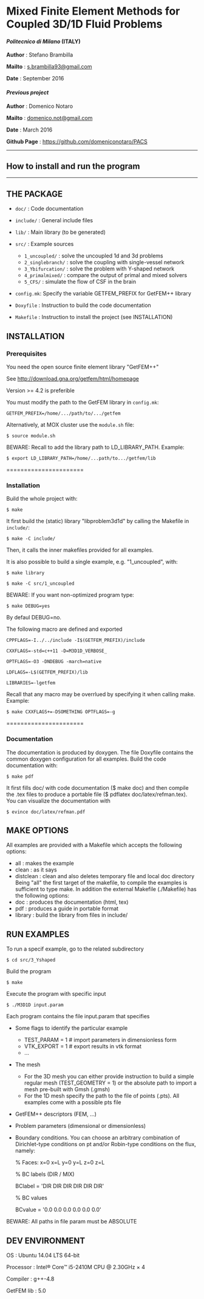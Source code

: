# Mixed Finite Element Methods for Coupled 3D/1D Fluid Problems
#### *Politecnico di Milano* (ITALY)

**Author** : Stefano Brambilla 

**Mailto** : <s.brambilla93@gmail.com>

**Date**   : September 2016


#### *Previous project*

**Author** : Domenico Notaro 

**Mailto** : <domenico.not@gmail.com>

**Date**   : March 2016

**Github Page** : https://github.com/domeniconotaro/PACS

-------------------------------------------------------
## How to install and run the program
-------------------------------------------------------
## THE PACKAGE
- `doc/`     : Code documentation

- `include/` : General include files

- `lib/`     : Main library (to be generated)

- `src/`     : Example sources
  - `1_uncoupled/`    : solve the uncoupled 1d and 3d problems
  - `2_singlebranch/` : solve the coupling with single-vessel network
  - `3_Ybifurcation/` : solve the problem with Y-shaped network
  - `4_primalmixed/`  : compare the output of primal and mixed solvers
  - `5_CFS/`          : simulate the flow of CSF in the brain

- `config.mk`: Specify the variable GETFEM_PREFIX for GetFEM++ library

- `Doxyfile` : Instruction to build the code documentation

- `Makefile` : Instruction to install the project (see INSTALLATION)

## INSTALLATION
### Prerequisites

You need the open source finite element library "GetFEM++"

See <http://download.gna.org/getfem/html/homepage>

Version >= 4.2 is preferible

You must modify the path to the GetFEM library in `config.mk`:
``` 
GETFEM_PREFIX=/home/.../path/to/.../getfem
``` 

Alternatively, at MOX cluster use the `module.sh` file:
``` 
$ source module.sh
``` 

BEWARE: 
Recall to add the library path to LD_LIBRARY_PATH. Example:
```
$ export LD_LIBRARY_PATH=/home/...path/to.../getfem/lib
```

======================

### Installation
Build the whole project with:
``` 
$ make
``` 
It first build the (static) library "libproblem3d1d" by calling
the Makefile in `include/`:
``` 
$ make -C include/
``` 
Then, it calls the inner makefiles provided for all examples.

It is also possible to build a single example, e.g. "1_uncoupled", with:
``` 
$ make library

$ make -C src/1_uncoupled
``` 

BEWARE: 
If you want non-optimized program type:
``` 
$ make DEBUG=yes 
``` 
By defaul DEBUG=no.

The following macro are defined and exported
``` 
CPPFLAGS=-I../../include -I$(GETFEM_PREFIX)/include

CXXFLAGS=-std=c++11 -D=M3D1D_VERBOSE_

OPTFLAGS=-O3 -DNDEBUG -march=native

LDFLAGS=-L$(GETFEM_PREFIX)/lib

LIBRARIES=-lgetfem
``` 
Recall that any macro may be overrlued by specifying it when calling 
make. Example: 
``` 
$ make CXXFLAGS+=-DSOMETHING OPTFLAGS=-g
``` 

======================

### Documentation
The documentation is produced by doxygen. The file Doxyfile contains 
the common doxygen configuration for all examples.
Build the code documentation with:
``` 
$ make pdf
``` 
It first fills doc/ with code documentation ($ make doc) and then compile
the .tex files to produce a portable file ($ pdflatex doc/latex/refman.tex).
You can visualize the documentation with
``` 
$ evince doc/latex/refman.pdf
``` 

## MAKE OPTIONS
All examples are provided with a Makefile which accepts the following
options:
-  all       : makes the example
-  clean     : as it says
-  distclean : clean and also deletes temporary file and local doc directory
Being "all" the first target of the makefile, to compile the examples is
sufficient to type make. 
In addition the external Makefile (./Makefile) has the following options:
-  doc       : produces the documentation (html, tex)
-  pdf       : produces a guide in portable format
- library    : build the library from files in include/

## RUN EXAMPLES
To run a specif example, go to the related subdirectory
``` 
$ cd src/3_Yshaped
``` 
Build the program
``` 
$ make
``` 
Execute the program with specific input
``` 
$ ./M3D1D input.param
``` 
Each program contains the file input.param that specifies 

- Some flags to identify the particular example
  -  TEST_PARAM = 1  # import parameters in dimensionless form
  -  VTK_EXPORT = 1  # export results in vtk format
  -  ...

- The mesh
  - For the 3D mesh you can either provide instruction to build a simple
  regular mesh (TEST_GEOMETRY = 1) or the absolute path to import a mesh
  pre-built with Gmsh (.gmsh)
  - For the 1D mesh specify the path to the file of points (.pts). All
  examples come with a possible pts file

- GetFEM++ descriptors (FEM, ...)

- Problem parameters (dimensional or dimensionless)

- Boundary conditions. You can choose an arbitrary combination of
  Dirichlet-type conditions on pt and/or Robin-type conditions
  on the flux, namely:

  % Faces:   x=0  x=L  y=0  y=L  z=0  z=L

  % BC labels (DIR / MIX)

  BClabel = 'DIR  DIR  DIR  DIR  DIR  DIR'

  % BC values

  BCvalue = '0.0  0.0  0.0  0.0  0.0  0.0'
  
  
BEWARE: All paths in file param must be ABSOLUTE

##  DEV ENVIRONMENT
OS         : Ubuntu 14.04 LTS 64-bit

Processor  : Intel® Core™ i5-2410M CPU @ 2.30GHz × 4 

Compiler   : g++-4.8

GetFEM lib : 5.0

